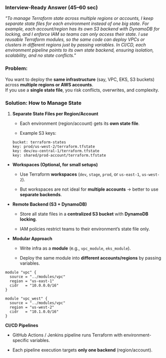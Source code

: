 ### **Interview-Ready Answer (45–60 sec)**

_"To manage Terraform state across multiple regions or accounts, I keep separate state files for each environment instead of one big state. For example, each account/region has its own S3 backend with DynamoDB for locking, and I enforce IAM so teams can only access their state. I use reusable Terraform modules, so the same code can deploy VPCs or clusters in different regions just by passing variables. In CI/CD, each environment pipeline points to its own state backend, ensuring isolation, scalability, and no state conflicts."_

### **Problem:**

You want to deploy the **same infrastructure** (say, VPC, EKS, S3 buckets) across **multiple regions or AWS accounts**.  
If you use a **single state file**, you risk conflicts, overwrites, and complexity.
### **Solution: How to Manage State**

1. **Separate State Files per Region/Account**
    
    - Each environment (region/account) gets its **own state file**.
        
    - Example S3 keys:
    ```
    bucket: terraform-states
    key: prod/us-west-2/terraform.tfstate
    key: dev/eu-central-1/terraform.tfstate
    key: shared/prod-account/terraform.tfstate
    ```
- **Workspaces (Optional, for small setups)**
    
    - Use Terraform **workspaces** (`dev`, `stage`, `prod`, or `us-east-1`, `us-west-2`).
        
    - But workspaces are not ideal for **multiple accounts** → better to use **separate backends**.
        
- **Remote Backend (S3 + DynamoDB)**
    
    - Store all state files in a **centralized S3 bucket** with **DynamoDB locking**.
        
    - IAM policies restrict teams to their environment’s state file only.
        
- **Modular Approach**
    
    - Write infra as a **module** (e.g., `vpc_module`, `eks_module`).
        
    - Deploy the same module into **different accounts/regions** by passing variables.
```
module "vpc" {
  source = "../modules/vpc"
  region = "us-east-1"
  cidr   = "10.0.0.0/16"
}

module "vpc_west" {
  source = "../modules/vpc"
  region = "us-west-2"
  cidr   = "10.1.0.0/16"
}
```

**CI/CD Pipelines**

- GitHub Actions / Jenkins pipeline runs Terraform with environment-specific variables.
    
- Each pipeline execution targets **only one backend** (region/account).